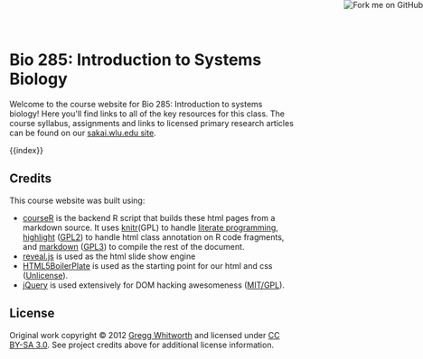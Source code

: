 <!-- Fork me on github logo -->
<a href="http://github.com/whitwort/bio285"><img style="position: absolute; top: 0; right: 0; border: 0;" src="https://a248.e.akamai.net/assets.github.com/img/7afbc8b248c68eb468279e8c17986ad46549fb71/687474703a2f2f73332e616d617a6f6e6177732e636f6d2f6769746875622f726962626f6e732f666f726b6d655f72696768745f6461726b626c75655f3132313632312e706e67" alt="Fork me on GitHub"></a>

# Bio 285: Introduction to Systems Biology

Welcome to the course website for Bio 285: Introduction to systems biology!  Here you'll find links to all of the key resources for this class.  The course syllabus, assignments and links to licensed primary research articles can be found on our [sakai.wlu.edu site](https://sakai.wlu.edu/portal/site/2011_12_SPRING-BIOL_285_01).

{{index}}

## Credits

This course website was built using:

* [courseR](https://github.com/whitwort/courseR) is the backend R script that builds these html pages from a markdown source.  It uses [knitr](https://github.com/yihui/knitr)(GPL) to handle [literate programming](http://en.wikipedia.org/wiki/Literate_programming), [highlight](http://cran.r-project.org/web/packages/highlight/index.html) ([GPL2](http://www.gnu.org/licenses/gpl.html)) to handle html class annotation on R code fragments, and [markdown](http://cran.r-project.org/web/packages/markdown/) ([GPL3](http://cran.r-project.org/web/licenses/GPL-3)) to compile the rest of the document.
* [reveal.js](https://github.com/hakimel/reveal.js) is used as the html slide show engine
* [HTML5BoilerPlate](http://html5boilerplate.com/) is used as the starting point for our html and css ([Unlicense](https://github.com/h5bp/html5-boilerplate)).
* [jQuery](http://jquery.com/) is used extensively for DOM hacking awesomeness ([MIT/GPL](http://jquery.org/license/)).

## License

Original work copyright © 2012 [Gregg Whitworth](http://www.wlu.edu/x23921.xml?InsertFile=x55999) and licensed under [CC BY-SA 3.0](http://creativecommons.org/licenses/by-sa/3.0/).  See project credits above for additional license information.

